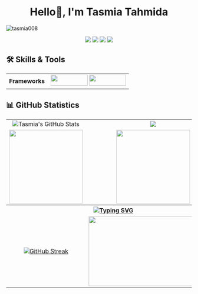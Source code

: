 <h1 align="center">Hello👋, I'm Tasmia Tahmida</h1>

<p align="left"> <img src="https://komarev.com/ghpvc/?username=tasmia008&label=Profile%20views&color=0e75b6&style=flat" alt="tasmia008" /> </p>

<div align="center">
    <a href="https://drive.google.com/file/d/1OHH8bnSzPW_yap_VQOxVj45jh-jsgkEl/view?usp=sharing"><img src="https://img.shields.io/badge/Resume-d62828?style=for-the-badge&logo=researchgate&logoColor=02c39a"></a>
    <a href="https://www.linkedin.com/in/tasmia-tahmida-711427177"><img src="https://img.shields.io/badge/linkedin-%230077B5.svg?style=for-the-badge&logo=linkedin&logoColor=white"></a>
    <a href="https://tasmia008.github.io/"><img src="https://img.shields.io/badge/Portfolio-%23000000.svg?style=for-the-badge&logo=firefox&logoColor=#FF7139"></a>
    <a href="https://www.kaggle.com/tasmiatahmida"><img src="https://img.shields.io/badge/Kaggle-035a7d?style=for-the-badge&logo=kaggle&logoColor=white"></a>
</div>

## 🛠️ Skills & Tools
<div align="center">
    <table>
        <tr>
            <td align="center"><strong>Frameworks</strong></td>
            <td align="center">
                <img src="https://img.shields.io/badge/Flutter-%2302569B.svg?style=for-the-badge&logo=Flutter&logoColor=white" height="30" width="100">
                <img src="https://img.shields.io/badge/Flask-%23000.svg?style=for-the-badge&logo=flask&logoColor=white" height="30" width="100">
            </td>
        </tr>
    </table>
</div>

## 📊 GitHub Statistics
<table align="center">
<tr align="center">
<td>
    <img align="center" src="https://github-readme-stats.vercel.app/api?username=tasmia008&show_icons=true&line_height=27&count_private=true&title_color=f48c06&text_color=c9cacc&icon_color=2bbc8a&bg_color=000000" alt="Tasmia's GitHub Stats" />
</td>
<td>
    <img align="center" src="https://github-readme-stats.vercel.app/api/top-langs/?username=tasmia008&theme=highcontrast&layout=compact" />
</td>
</tr>
<tr align="center">
<td>
    <img height="200em" src="https://github-profile-summary-cards.vercel.app/api/cards/most-commit-language?username=tasmia008"/>
</td>
<td>
    <img height="200em" src="https://github-profile-summary-cards.vercel.app/api/cards/repos-per-language?username=tasmia008"/>
</td>
</tr>
<tr align="center">
<th colspan="7"><a href="https://git.io/typing-svg"><img src="https://readme-typing-svg.herokuapp.com?font=Fira+Code&pause=1000&color=1BF711&center=true&vCenter=true&random=false&width=435&lines=I+am+ready+to+work+with+you.;Mail+me+via+tasmiatahmida.8@gmail.com" alt="Typing SVG" /></a></th>
</tr>
<tr align="center">
<td>
    <a href="https://github-readme-streak-stats.herokuapp.com/?user=tasmia008&theme=highcontrast&layout=compa"><img src="https://github-readme-streak-stats.herokuapp.com/?user=tasmia008&theme=highcontrast&layout=compa" alt="GitHub Streak"></a>
</td>
<td>
    <img align="center" src="https://camo.githubusercontent.com/19db51af5f90f1b152bc0b9078f5fe97053955be5074f03f17019c70345bdcdb/68747470733a2f2f6d69726f2e6d656469756d2e636f6d2f6d61782f313336302f302a37513379765349765f7430696f4a2d5a2e676966" width="350" height="190" />
</td>
</tr>
</table>
